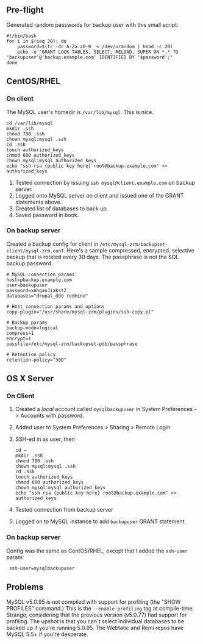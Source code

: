 Pre-flight
----------

Generated random passwords for backup user with this small script:

    #!/bin/bash
    for i in $(seq 20); do
        password=$(tr -dc A-Za-z0-9_ < /dev/urandom | head -c 20)
        echo -e "GRANT LOCK TABLES, SELECT, RELOAD, SUPER ON *.* TO 'backupuser'@'backup.example.com' IDENTIFIED BY '$password';"
    done

CentOS/RHEL
-----------

### On client

The MySQL user's homedir is `/var/lib/mysql`. This is nice.

    cd /var/lib/mysql
    mkdir .ssh
    chmod 700 .ssh
    chown mysql:mysql .ssh
    cd .ssh
    touch authorized_keys
    chmod 600 authorized_keys
    chown mysql:mysql authorized_keys
    echo "ssh-rsa {public key here} root@backup.example.com" >> authorized_keys

1.  Tested connection by issuing `ssh mysql@client.example.com` on
    backup server.
2.  Logged onto MySQL server on client and issued one of the GRANT
    statements above.
3.  Created list of databases to back up.
4.  Saved password in book.

### On backup server

Created a backup config for client in
`/etc/mysql-zrm/backupset-client/mysql-zrm.conf`. Here's a sample
compressed, encrypted, selective backup that is rotated every 30 days.
The passphrase is not the SQL backup password.

    # MySQL connection params
    host=pbackup.example.com
    user=backupuser
    password=xAhganJiakstZ
    databases="drupal_ddd redmine"

    # Host connection params and options
    copy-plugin="/usr/share/mysql-zrm/plugins/ssh-copy.pl"

    # Backup params
    backup-mode=logical
    compress=1
    encrypt=1
    passfile=/etc/mysql-zrm/backupset-pdb/passphrase

    # Retention policy
    retention-policy="30D"

OS X Server
-----------

### On Client

1.  Created a *local* account called `mysqlbackupuser` in System
    Preferences -> Accounts with password.
2.  Added user to System Preferences &gt; Sharing &gt; Remote Login
3.  SSH-ed in as user, then

        cd ~
        mkdir .ssh
        chmod 700 .ssh
        chown mysql:mysql .ssh
        cd .ssh
        touch authorized_keys
        chmod 600 authorized_keys
        chown mysql:mysql authorized_keys
        echo "ssh-rsa {public key here} root@backup.example.com" >> authorized_keys

4.  Tested connection from backup server
5.  Logged on to MySQL instance to add `backupuser` GRANT statement.

### On backup server

Config was the same as CentOS/RHEL, except that I added the `ssh-user`
param:

` ssh-user=mysqlbackupuser`

Problems
--------

MySQL v5.0.95 is not compiled with support for profiling (the "SHOW
PROFILES" command.) This is the `--enable-profiling` tag at
compile-time. Strange, considering that the previous version (v5.0.77)
had support for profiling. The upshot is that you can't select
individual databases to be backed up if you're running 5.0.95. The
Webtatic and Remi repos have MySQL 5.5+ if you're desperate.
